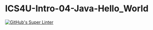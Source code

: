 # ICS4U-Intro-04-Java-Hello_World

[![GitHub's Super Linter](https://github.com/cameron-teed/ICS4U-Intro-04-Java-Hello_World/workflows/Lint%20Code%20Base/badge.svg)](https://github.com/cameron-teed/ICS4U-Intro-04-Java-Hello_World/actions)
